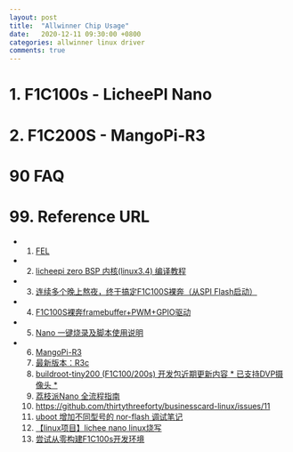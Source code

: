 ```yaml
---
layout: post
title:  "Allwinner Chip Usage"
date:   2020-12-11 09:30:00 +0800
categories: allwinner linux driver
comments: true
---
```


# 1. F1C100s - LicheePI Nano



# 2. F1C200S - MangoPi-R3



# 90 FAQ



# 99. Reference URL

* 1) [FEL](https://linux-sunxi.org/FEL)
* 2) [licheepi zero BSP 内核(linux3.4) 编译教程](https://whycan.com/t_682.html)
* 3) [连续多个晚上熬夜，终于搞定F1C100S裸奔（从SPI Flash启动）](https://whycan.com/t_1393.html)
* 4) [F1C100S裸奔framebuffer+PWM+GPIO驱动](https://whycan.com/t_1457.html)
* 5) [Nano 一键烧录及脚本使用说明](http://nano.lichee.pro/build_sys/onekey.html)
* 6. [MangoPi-R3](https://wiki.dfrobot.com.cn/_SKU_DFR0780_MangoPi-R3)
  7. [最新版本：R3c](https://mangopi.org.cn/mangopi_r)
  8. [buildroot-tiny200 (F1C100/200s) 开发包近期更新内容 * 已支持DVP摄像头 *](https://whycan.com/t_5221.html/t_5221.html)
  9. [荔枝派Nano 全流程指南](http://nano.lichee.pro/)
  10. https://github.com/thirtythreeforty/businesscard-linux/issues/11
  11. [uboot 增加不同型号的 nor-flash 调试笔记](https://blog.csdn.net/u010632165/article/details/117752714)
  12. [【linux项目】lichee nano linux烧写](https://www.cnblogs.com/lizhuming/p/15487208.html)
  13. [尝试从零构建F1C100s开发环境](https://whycan.com/t_3138.html)

